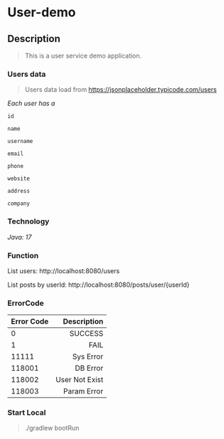 # User-demo

## Description
>This is a user service demo application.


### Users data


> Users data load from https://jsonplaceholder.typicode.com/users

*Each user has a*

    id

	name

    username
   
    email

    phone

    website
  
	address
  
	company


### Technology
*Java: 17*

### Function
List users: http://localhost:8080/users

List posts by userId: http://localhost:8080/posts/user/{userId}

### ErrorCode


| Error Code        | Description   | 
| --------   | -----:  |
| 0  | SUCCESS  |
| 1  | FAIL  |
| 11111  | Sys Error  |
| 118001  | DB Error  |
| 118002 | User Not Exist |
| 118003| Param Error|
  
### Start Local
> 
> ./gradlew bootRun
> 